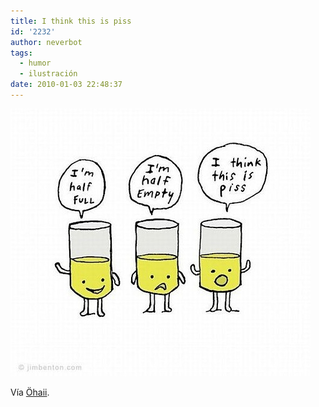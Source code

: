 ```yaml
---
title: I think this is piss
id: '2232'
author: neverbot
tags:
  - humor
  - ilustración
date: 2010-01-03 22:48:37
---
```


![201001032247.jpg](./i-think-this-is-piss/201001032247.jpg)

Vía [Öhaii](http://ohaii.tumblr.com/post/308440630).